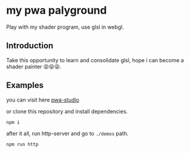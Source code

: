 my pwa palyground
=============

Play with my shader program, use glsl in webgl.

## Introduction

Take this opportunity to learn and consolidate glsl, hope i can become a shader painter 😝😝😝.

## Examples

you can visit here [pwa-studio]()

or clone this repository and install dependencies.

```sh
npm i
```

after it all, run http-server and go to `./demos` path.

```sh
npm run http
```
